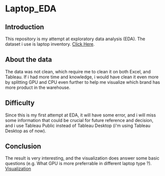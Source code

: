 # Laptop_EDA


## Introduction
This repository is my attempt at exploratory data analysis (EDA). The dataset i use is laptop inventory. [Click Here](https://www.kaggle.com/datasets/ehtishamsadiq/uncleaned-laptop-price-dataset).
 
## About the data
The data was not clean, which require me to clean it on both Excel, and Tableau. If i had more time and knowledge, i would have clean it even more by splitting GPU and CPU even further to help me visualize which brand has more product in the warehouse.

## Difficulty
Since this is my first attempt at EDA, it will have some error, and i will miss some information that could be crucial for future reference and decision, and i use Tableau Public instead of Tableau Desktop (i'm using Tableau Desktop as of now).

## Conclusion
The result is very interesting, and the visualization does answer some basic questions (e.g. What GPU is more preferrable in different laptop type ?). [Visualization](https://public.tableau.com/app/profile/duc.pham3667/viz/PortfolioVizLaptopData/Dashboard1)
